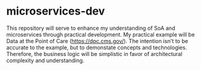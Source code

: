 # microservices-dev

This repository will serve to enhance my understanding of SoA and microservices
through practical development. My practical example will be Data at the Point
of Care (https://dpc.cms.gov/). The intention isn't to be accurate to the
example, but to demonstate concepts and technologies. Therefore, the business
logic will be simplistic in favor of architectural complexity and
understanding.
